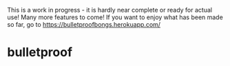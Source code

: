 

This is a work in progress - it is hardly near complete or ready for actual use!  Many more features to come! If you want to enjoy what has been made so far, go to https://bulletproofbongs.herokuapp.com/



# bulletproof